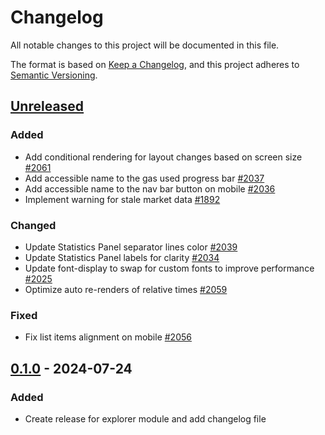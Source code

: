 # Changelog

All notable changes to this project will be documented in this file.

The format is based on [Keep a Changelog](https://keepachangelog.com/en/1.0.0/),
and this project adheres to [Semantic Versioning](https://semver.org/spec/v2.0.0.html).

## [Unreleased]

### Added

- Add conditional rendering for layout changes based on screen size [#2061]
- Add accessible name to the gas used progress bar [#2037]
- Add accessible name to the nav bar button on mobile [#2036]
- Implement warning for stale market data [#1892]

### Changed

- Update Statistics Panel separator lines color [#2039]
- Update Statistics Panel labels for clarity [#2034]
- Update font-display to swap for custom fonts to improve performance [#2025]
- Optimize auto re-renders of relative times [#2059]

### Fixed

- Fix list items alignment on mobile [#2056]

## [0.1.0] - 2024-07-24

### Added

- Create release for explorer module and add changelog file

<!-- ISSUES -->

[#2017]: https://github.com/dusk-network/rusk/issues/2017
[#1892]: https://github.com/dusk-network/rusk/issues/1892
[#2025]: https://github.com/dusk-network/rusk/issues/2025
[#2034]: https://github.com/dusk-network/rusk/issues/2034
[#2036]: https://github.com/dusk-network/rusk/issues/2036
[#2037]: https://github.com/dusk-network/rusk/issues/2037
[#2039]: https://github.com/dusk-network/rusk/issues/2039
[#2056]: https://github.com/dusk-network/rusk/issues/2056
[#2059]: https://github.com/dusk-network/rusk/issues/2059
[#2061]: https://github.com/dusk-network/rusk/issues/2061

<!-- VERSIONS -->

[Unreleased]: https://github.com/dusk-network/rusk/tree/master/explorer
[0.1.0]: https://github.com/dusk-network/rusk/tree/explorer-0.1.0
